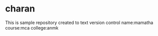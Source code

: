 # charan
This is sample repository created to text version control
name:mamatha
course:mca
college:anmk
